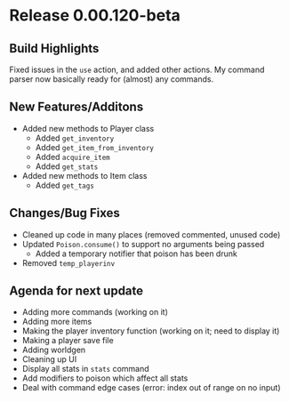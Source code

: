 # Release 0.00.120-beta

## Build Highlights

Fixed issues in the `use` action, and added other actions. My command parser now basically ready for (almost) any commands.

## New Features/Additons

- Added new methods to Player class
  - Added `get_inventory`
  - Added `get_item_from_inventory`
  - Added `acquire_item`
  - Added `get_stats`
- Added new methods to Item class
  - Added `get_tags`

## Changes/Bug Fixes

- Cleaned up code in many places (removed commented, unused code)
- Updated `Poison.consume()` to support no arguments being passed
  - Added a temporary notifier that poison has been drunk
- Removed `temp_playerinv`

## **Agenda for next update**

- Adding more commands (working on it)
- Adding more items
- Making the player inventory function (working on it; need to display it)
- Making a player save file
- Adding worldgen
- Cleaning up UI
- Display all stats in `stats` command
- Add modifiers to poison which affect all stats
- Deal with command edge cases (error: index out of range on no input)
